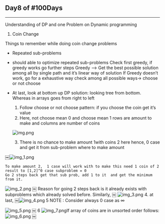 Day8 of #100Days
-

----------------------------
Understanding of DP and one Problem on Dynamic programming

1.  Coin Change

Things to remember while doing coin change problems
- Repeated sub-problems
- should able to optimize repeated sub-problems
Check first greedy, if greedy works go further steps
Greedy —> Get the best possible solution among all by single path and it’s linear way of solution
If Greedy doesn’t work, go for a exhaustive way  check among all possible ways->  choose or not choose


- At last, look at bottom up DP solution: looking tree from bottom. Whereas in arrays goes from right to left
  1. Follow choose or not choose pattern: if you choose the coin get it’s value
  2. Here, not choose mean 0 and choose mean 1 rows are amount to make and columns are number of coins

  ![img.png](img.png)

  3. There is no chance to make amount 1with coins 2 here hence, 0 case and get it from sub-problem where to make amount

￼![img_1.png](img_1.png)

    To make amount 2,  1 case will work with to make this need 1 coin of 2 result to [1,2]^0 case subproblem = 0
    Go 2 steps back get that sub prob, add 1 to it  and get the minimum from it.

![img_2.png](img_2.png)
￼
    Reason for going 2 steps back is  it already exists with subproblems which already solved before. Similarly,
￼
![img_3.png](img_3.png)
    4. at last,
￼![img_4.png](img_4.png)
     5 NOTE :  Consider always 0 case as ∞

![img_5.png](img_5.png)
￼
    6 ![img_7.png](img_7.png)If array of coins are in unsorted order follows:
![img_6.png](img_6.png)
￼


	
